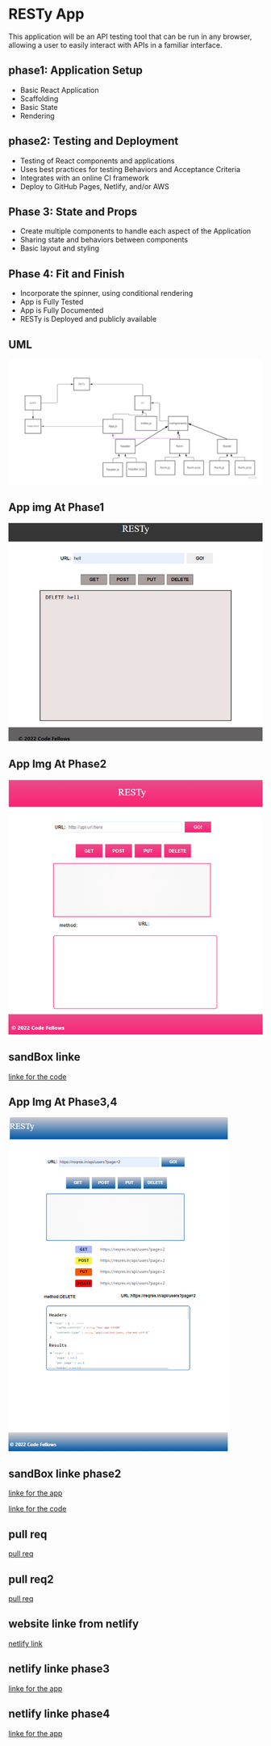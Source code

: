 # RESTy App
This application will be an API testing tool that can be run in any browser, allowing a user to easily interact with APIs in a familiar interface.

## phase1:  Application Setup
+ Basic React Application
+ Scaffolding
+ Basic State
+ Rendering

## phase2: Testing and Deployment
+ Testing of React components and applications
+ Uses best practices for testing Behaviors and Acceptance Criteria
+ Integrates with an online CI framework
+ Deploy to GitHub Pages, Netlify, and/or AWS

## Phase 3: State and Props
+ Create multiple components to handle each aspect of the Application
+ Sharing state and behaviors between components
+ Basic layout and styling

## Phase 4: Fit and Finish
+ Incorporate the spinner, using conditional rendering
+ App is Fully Tested
+ App is Fully Documented
+ RESTy is Deployed and publicly available


## UML 
![uml](./uml/uml.jpg)

## App img At Phase1
![img](./uml/RESTy%20App.png)

## App Img At Phase2
![img](./uml/RESTy2.png)
## sandBox linke
[linke for the code](https://codesandbox.io/s/dazzling-shadow-g90cwv?file=/src/components/form/form.js)

## App Img At Phase3,4
![img](./uml/resty4.png)


## sandBox linke phase2
[linke for the app](https://qxb13h.csb.app/)

[linke for the code](https://codesandbox.io/s/resty-qxb13h)

## pull req
[pull req](https://github.com/hala277/resty/pull/1)

## pull req2
[pull req](https://github.com/hala277/resty/pull/6)

## website linke from netlify
[netlify link](https://6276b09f281d78262fa56f77--fanciful-gnome-e4c501.netlify.app/)

## netlify linke phase3
[linke for the app](https://62778660878bf421c3f221a4--astonishing-mermaid-4aae27.netlify.app/)

## netlify linke phase4
[linke for the app](https://627a52577d4bf905d598f69a--astonishing-mermaid-4aae27.netlify.app/)
